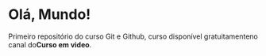 # Olá, Mundo!
 Primeiro repositório do curso Git e Github, curso disponível gratuitamenteno canal do**Curso em video**.

 

